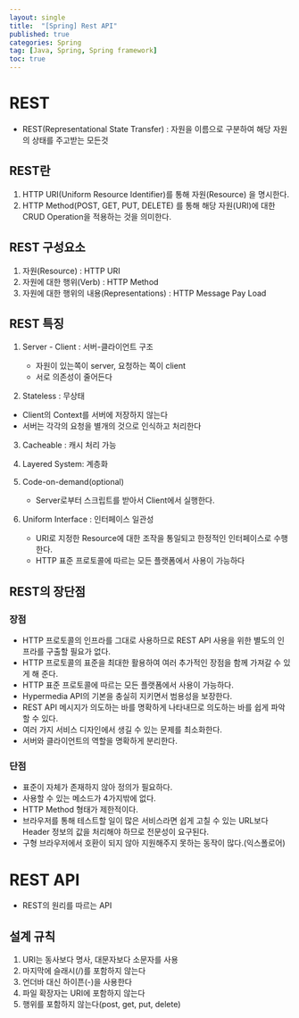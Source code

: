 ```yaml
---
layout: single
title:  "[Spring] Rest API"
published: true
categories: Spring
tag: [Java, Spring, Spring framework]
toc: true
---
```


# REST

* REST(Representational State Transfer) : 자원을 이름으로 구분하여 해당 자원의 상태를 주고받는 모든것

## REST란

1. HTTP URI(Uniform Resource Identifier)를 통해 자원(Resource) 을 명시한다.
2. HTTP Method(POST, GET, PUT, DELETE) 를 통해 해당 자원(URI)에 대한 CRUD Operation을 적용하는 것을 의미한다.

## REST 구성요소

1. 자원(Resource) : HTTP URI
2. 자원에 대한 행위(Verb) : HTTP Method
3. 자원에 대한 행위의 내용(Representations) : HTTP Message Pay Load

## REST 특징

1. Server - Client : 서버-클라이언트 구조
   * 자원이 있는쪽이 server, 요청하는 쪽이 client
   * 서로 의존성이 줄어든다

2. Stateless : 무상태

* Client의 Context를 서버에 저장하지 않는다
* 서버는 각각의 요청을 별개의 것으로 인식하고 처리한다

3. Cacheable : 캐시 처리 가능

4. Layered System: 계층화

5. Code-on-demand(optional)
   * Server로부터 스크립트를 받아서 Client에서 실행한다.

6. Uniform Interface : 인터페이스 일관성
   * URI로 지정한 Resource에 대한 조작을 통일되고 한정적인 인터페이스로 수행한다.
   *  HTTP 표준 프로토콜에 따르는 모든 플랫폼에서 사용이 가능하다

## REST의 장단점

### 장점

- HTTP 프로토콜의 인프라를 그대로 사용하므로 REST API 사용을 위한 별도의 인프라를 구출할 필요가 없다.
- HTTP 프로토콜의 표준을 최대한 활용하여 여러 추가적인 장점을 함께 가져갈 수 있게 해 준다.
- HTTP 표준 프로토콜에 따르는 모든 플랫폼에서 사용이 가능하다.
- Hypermedia API의 기본을 충실히 지키면서 범용성을 보장한다.
- REST API 메시지가 의도하는 바를 명확하게 나타내므로 의도하는 바를 쉽게 파악할 수 있다.
- 여러 가지 서비스 디자인에서 생길 수 있는 문제를 최소화한다.
- 서버와 클라이언트의 역할을 명확하게 분리한다.

### 단점

- 표준이 자체가 존재하지 않아 정의가 필요하다.
- 사용할 수 있는 메소드가 4가지밖에 없다.
- HTTP Method 형태가 제한적이다.
- 브라우저를 통해 테스트할 일이 많은 서비스라면 쉽게 고칠 수 있는 URL보다 Header 정보의 값을 처리해야 하므로 전문성이 요구된다.
- 구형 브라우저에서 호환이 되지 않아 지원해주지 못하는 동작이 많다.(익스폴로어)

# REST API

* REST의 원리를 따르는 API

## 설계 규칙

1. URI는 동사보다 명사, 대문자보다 소문자를 사용
2. 마지막에 슬래시(/)를 포함하지 않는다
3. 언더바 대신 하이픈(-)을 사용한다
4. 파일 확장자는 URI에 포함하지 않는다
5. 행위를 포함하지 않는다(post, get, put, delete)